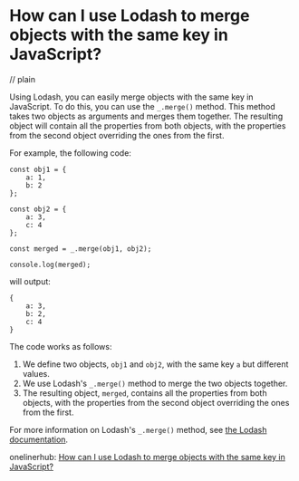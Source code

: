 # How can I use Lodash to merge objects with the same key in JavaScript?
// plain

Using Lodash, you can easily merge objects with the same key in JavaScript. To do this, you can use the `_.merge()` method. This method takes two objects as arguments and merges them together. The resulting object will contain all the properties from both objects, with the properties from the second object overriding the ones from the first.

For example, the following code:
```
const obj1 = {
    a: 1,
    b: 2
};

const obj2 = {
    a: 3,
    c: 4
};

const merged = _.merge(obj1, obj2);

console.log(merged);
```

will output:
```
{
    a: 3,
    b: 2,
    c: 4
}
```

The code works as follows:
1. We define two objects, `obj1` and `obj2`, with the same key `a` but different values.
2. We use Lodash's `_.merge()` method to merge the two objects together.
3. The resulting object, `merged`, contains all the properties from both objects, with the properties from the second object overriding the ones from the first.

For more information on Lodash's `_.merge()` method, see [the Lodash documentation](https://lodash.com/docs/4.17.15#merge).

onelinerhub: [How can I use Lodash to merge objects with the same key in JavaScript?](https://onelinerhub.com/javascript-lodash/how-can-i-use-lodash-to-merge-objects-with-the-same-key-in-javascript)